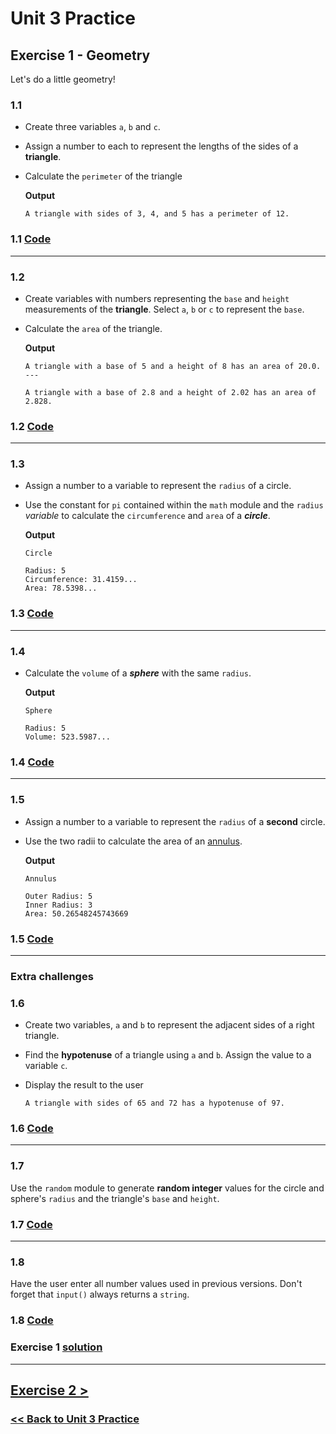 # Unit 3 Practice

## **Exercise 1 - Geometry**

Let's do a little geometry!

### **1.1**

- Create three variables `a`, `b` and `c`.

- Assign a number to each to represent the lengths of the sides of a **triangle**.

- Calculate the `perimeter` of the triangle

  **Output**

      A triangle with sides of 3, 4, and 5 has a perimeter of 12.

### 1.1 [Code](/programming_101/code/unit_03/exercise-1.1.py)
---

### **1.2**

- Create variables with numbers representing the `base` and `height` measurements of the **triangle**. Select `a`, `b` or `c` to represent the `base`.

- Calculate the `area` of the triangle.

  **Output**

      A triangle with a base of 5 and a height of 8 has an area of 20.0.
      ---

      A triangle with a base of 2.8 and a height of 2.02 has an area of 2.828.

### 1.2 [Code](/programming_101/code/unit_03/exercise-1.2.py)
---

### **1.3**

- Assign a number to a variable to represent the `radius` of a circle.
- Use the constant for `pi` contained within the `math` module and the `radius` _variable_ to calculate the `circumference` and `area` of a **_circle_**.

  **Output**

      Circle

      Radius: 5
      Circumference: 31.4159...
      Area: 78.5398...

### 1.3 [Code](/programming_101/code/unit_03/exercise-1.3.py)
---

### **1.4**

- Calculate the `volume` of a **_sphere_** with the same `radius`.

  **Output**

      Sphere

      Radius: 5
      Volume: 523.5987...

### 1.4 [Code](/programming_101/code/unit_03/exercise-1.4.py)
---

### **1.5**

- Assign a number to a variable to represent the `radius` of a **second** circle.
- Use the two radii to calculate the area of an [annulus](https://www.google.com/search?q=annulus%20area).

  **Output**

      Annulus

      Outer Radius: 5
      Inner Radius: 3
      Area: 50.26548245743669

### 1.5 [Code](/programming_101/code/unit_03/exercise-1.5.py)
---

### **Extra challenges**

### **1.6**

- Create two variables, `a` and `b` to represent the adjacent sides of a right triangle.

- Find the **hypotenuse** of a triangle using `a` and `b`. Assign the value to a variable `c`.

- Display the result to the user

      A triangle with sides of 65 and 72 has a hypotenuse of 97.

### 1.6 [Code](/programming_101/code/unit_03/exercise-1.6.py)
---

### **1.7**

Use the `random` module to generate **random integer** values for the circle and sphere's `radius` and the triangle's `base` and `height`.

### 1.7 [Code](/programming_101/code/unit_03/exercise-1.7.py)
---

### **1.8**

Have the user enter all number values used in previous versions. Don't forget that `input()` always returns a `string`.

### 1.8 [Code](/programming_101/code/unit_03/exercise-1.8.py)
### Exercise 1 [solution](./solutions/exercise_1_solution.md)

---

## [Exercise 2 >](exercise_2.md)

### [<< Back to Unit 3 Practice](/practice/unit_3/)